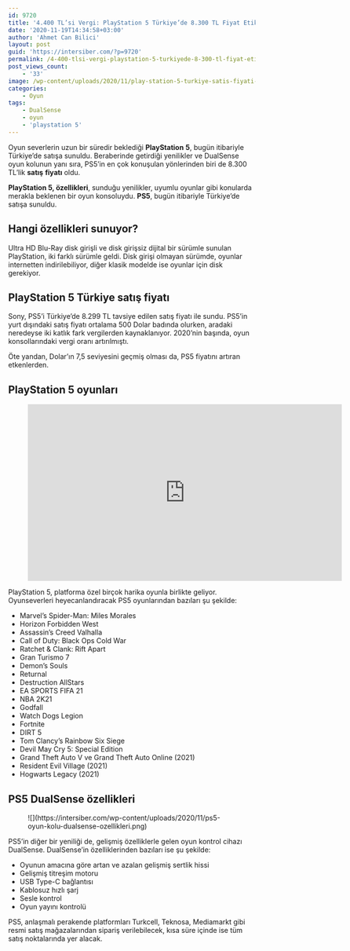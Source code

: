 ```yaml
---
id: 9720
title: '4.400 TL’si Vergi: PlayStation 5 Türkiye’de 8.300 TL Fiyat Etiketiyle Satışta'
date: '2020-11-19T14:34:58+03:00'
author: 'Ahmet Can Bilici'
layout: post
guid: 'https://intersiber.com/?p=9720'
permalink: /4-400-tlsi-vergi-playstation-5-turkiyede-8-300-tl-fiyat-etiketiyle-satista/
post_views_count:
    - '33'
image: /wp-content/uploads/2020/11/play-station-5-turkiye-satis-fiyati-ozellikleri-ve-oyunlari.png
categories:
    - Oyun
tags:
    - DualSense
    - oyun
    - 'playstation 5'
---
```


Oyun severlerin uzun bir süredir beklediği **PlayStation** **5**, bugün itibariyle Türkiye’de satışa sunuldu. Beraberinde getirdiği yenilikler ve DualSense oyun kolunun yanı sıra, PS5’in en çok konuşulan yönlerinden biri de 8.300 TL’lik **satış** **fiyatı** oldu.

**PlayStation 5, özellikleri**, sunduğu yenilikler, uyumlu oyunlar gibi konularda merakla beklenen bir oyun konsoluydu. **PS5**, bugün itibariyle Türkiye’de satışa sunuldu.

## Hangi özellikleri sunuyor?

Ultra HD Blu-Ray disk girişli ve disk girişsiz dijital bir sürümle sunulan PlayStation, iki farklı sürümle geldi. Disk girişi olmayan sürümde, oyunlar internetten indirilebiliyor, diğer klasik modelde ise oyunlar için disk gerekiyor.

## PlayStation 5 Türkiye satış fiyatı

Sony, PS5’i Türkiye’de 8.299 TL tavsiye edilen satış fiyatı ile sundu. PS5’in yurt dışındaki satış fiyatı ortalama 500 Dolar badında olurken, aradaki neredeyse iki katlık fark vergilerden kaynaklanıyor. 2020’nin başında, oyun konsollarındaki vergi oranı artırılmıştı.

Öte yandan, Dolar’ın 7,5 seviyesini geçmiş olması da, PS5 fiyatını artıran etkenlerden.

## PlayStation 5 oyunları

<figure class="wp-block-embed-youtube wp-block-embed is-type-video is-provider-youtube wp-embed-aspect-16-9 wp-has-aspect-ratio"><div class="wp-block-embed__wrapper"><span class="embed-youtube" style="text-align:center; display: block;"><iframe allowfullscreen="true" class="youtube-player" height="360" src="https://www.youtube.com/embed/NTunTURbyUU?version=3&rel=1&fs=1&autohide=2&showsearch=0&showinfo=1&iv_load_policy=1&wmode=transparent" style="border:0;" width="640"></iframe></span></div></figure>PlayStation 5, platforma özel birçok harika oyunla birlikte geliyor. Oyunseverleri heyecanlandıracak PS5 oyunlarından bazıları şu şekilde:

- Marvel’s Spider-Man: Miles Morales
- Horizon Forbidden West
- Assassin’s Creed Valhalla
- Call of Duty: Black Ops Cold War
- Ratchet &amp; Clank: Rift Apart
- Gran Turismo 7
- Demon’s Souls
- Returnal
- Destruction AllStars
- EA SPORTS FIFA 21
- NBA 2K21
- Godfall
- Watch Dogs Legion
- Fortnite
- DIRT 5
- Tom Clancy’s Rainbow Six Siege
- Devil May Cry 5: Special Edition
- Grand Theft Auto V ve Grand Theft Auto Online (2021)
- Resident Evil Village (2021)
- Hogwarts Legacy (2021)

## PS5 DualSense özellikleri

<figure class="wp-block-image size-large">![](https://intersiber.com/wp-content/uploads/2020/11/ps5-oyun-kolu-dualsense-ozellikleri.png)</figure>PS5’in diğer bir yeniliği de, gelişmiş özelliklerle gelen oyun kontrol cihazı DualSense. DualSense’in özelliklerinden bazıları ise şu şekilde:

- Oyunun amacına göre artan ve azalan gelişmiş sertlik hissi
- Gelişmiş titreşim motoru
- USB Type-C bağlantısı
- Kablosuz hızlı şarj
- Sesle kontrol
- Oyun yayını kontrolü

PS5, anlaşmalı perakende platformları Turkcell, Teknosa, Mediamarkt gibi resmi satış mağazalarından sipariş verilebilecek, kısa süre içinde ise tüm satış noktalarında yer alacak.